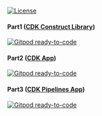 [![License](https://img.shields.io/badge/License-Apache%202.0-yellowgreen.svg)](https://opensource.org/licenses/Apache-2.0)

#### Part1 ([CDK Construct Library])
[![Gitpod ready-to-code](https://img.shields.io/badge/Gitpod-ready--to--code-blue?logo=gitpod)](https://gitpod.io/#https://github.com/AymanZahran/projen-cdk-tutorial-part-1)
#### Part2 ([CDK App])
[![Gitpod ready-to-code](https://img.shields.io/badge/Gitpod-ready--to--code-blue?logo=gitpod)](https://gitpod.io/#https://github.com/AymanZahran/projen-cdk-tutorial-part-2)
#### Part3 ([CDK Pipelines App])
[![Gitpod ready-to-code](https://img.shields.io/badge/Gitpod-ready--to--code-blue?logo=gitpod)](https://gitpod.io/#https://github.com/AymanZahran/projen-cdk-tutorial-part-3)

[CDK Construct Library]: https://github.com/AymanZahran/projen-cdk-tutorial-part-1
[CDK App]: https://github.com/AymanZahran/projen-cdk-tutorial-part-2
[CDK Pipelines App]: https://github.com/AymanZahran/projen-cdk-tutorial-part-3
